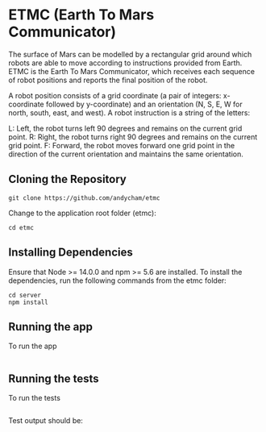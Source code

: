 # ETMC (Earth To Mars Communicator)

The surface of Mars can be modelled by a rectangular grid around which robots are able to move according to instructions provided from Earth.
ETMC is the Earth To Mars Communicator, which receives each sequence of robot positions and reports the final position of the robot.

A robot position consists of a grid coordinate (a pair of integers: x-coordinate followed by y-coordinate) and an orientation (N, S, E, W for north, south, east, and west).
A robot instruction is a string of the letters:

L: Left, the robot turns left 90 degrees and remains on the current grid point.
R: Right, the robot turns right 90 degrees and remains on the current grid point.
F: Forward, the robot moves forward one grid point in the direction of the current
orientation and maintains the same orientation.

## Cloning the Repository
```
git clone https://github.com/andycham/etmc
```
Change to the application root folder (etmc):
```
cd etmc
```

## Installing Dependencies

Ensure that Node >= 14.0.0 and npm >= 5.6 are installed.
To install the dependencies, run the following commands from the etmc folder:
```
cd server
npm install
```

## Running the app

To run the app
```

```

## Running the tests

To run the tests
```

```
Test output should be:
```

```